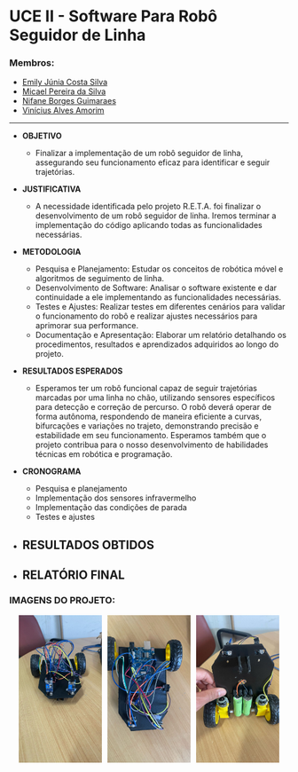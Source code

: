 # UCE II - Software Para Robô Seguidor de Linha

### Membros:
- [Emily Júnia Costa Silva](https://github.com/Emillyjs)
- [Micael Pereira da Silva](https://github.com/Mikemps)
- [Nifane Borges Guimaraes](https://github.com/Nifane3)
- [Vinícius Alves Amorim](https://github.com/am0rimdev)
---
- __OBJETIVO__
    - Finalizar a implementação de um robô seguidor de linha, assegurando seu
    funcionamento eficaz para identificar e seguir trajetórias.

- __JUSTIFICATIVA__
    - A necessidade identificada pelo projeto R.E.T.A. foi finalizar o desenvolvimento de
    um robô seguidor de linha. Iremos terminar a implementação do código aplicando
    todas as funcionalidades necessárias.

- __METODOLOGIA__
    - Pesquisa e Planejamento: Estudar os conceitos de robótica móvel e algoritmos de
    seguimento de linha.
    - Desenvolvimento de Software: Analisar o software existente e dar continuidade a
    ele implementando as funcionalidades necessárias.
    - Testes e Ajustes: Realizar testes em diferentes cenários para validar o
    funcionamento do robô e realizar ajustes necessários para aprimorar sua
    performance.
    - Documentação e Apresentação: Elaborar um relatório detalhando os
    procedimentos, resultados e aprendizados adquiridos ao longo do projeto.

- __RESULTADOS ESPERADOS__
    - Esperamos ter um robô funcional capaz de seguir trajetórias marcadas por uma linha
    no chão, utilizando sensores específicos para detecção e correção de percurso. O
    robô deverá operar de forma autônoma, respondendo de maneira eficiente a curvas,
    bifurcações e variações no trajeto, demonstrando precisão e estabilidade em seu
    funcionamento. Esperamos também que o projeto contribua para o nosso
    desenvolvimento de habilidades técnicas em robótica e programação.

- __CRONOGRAMA__
    - Pesquisa e planejamento
    - Implementação dos sensores infravermelho
    - Implementação das condições de parada
    - Testes e ajustes

- __RESULTADOS OBTIDOS__
    - 

- __RELATÓRIO FINAL__
    - 

### IMAGENS DO PROJETO:
<div style="display: flex; justify-content: center; gap: 10px">
    <img src="./images/robo1.jpg" alt="Robo" width="150">
<img src="./images/robo2.jpg" alt="Robo" width="150">
<img src="./images/robo3.jpg" alt="Robo" width="150">
</div>



